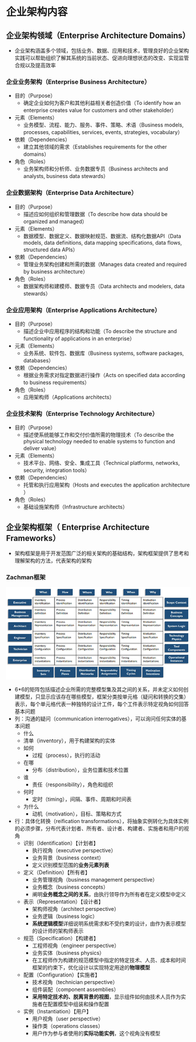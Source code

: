 # **企业架构内容**

## 企业架构领域（Enterprise Architecture Domains）

- 企业架构涵盖多个领域，包括业务、数据、应用和技术，管理良好的企业架构实践可以帮助组织了解其系统的当前状态、促进向理想状态的改变、实现监管合规以及提高效率

### 企业业务架构（Enterprise Business Architecture）

- 目的（Purpose）
  - 确定企业如何为客户和其他利益相关者创造价值（To identify how an enterprise creates value for customers and other stakeholder）
- 元素（Elements）
  - 业务模型、流程、能力、服务、事件、策略、术语（Business models, processes, capabilities, services, events, strategies, vocabulary）
- 依赖（Dependencies）
  - 建立其他领域的需求（Establishes requirements for the other domains）
- 角色（Roles）
  - 业务架构师和分析师、业务数据专员（Business architects and analysts, business data stewards）

### 企业数据架构（Enterprise Data Architecture）

- 目的（Purpose）
  - 描述应如何组织和管理数据（To describe how data should be organized and managed）
- 元素（Elements）
  - 数据模型、数据定义、数据映射规范、数据流、结构化数据API（Data models, data definitions, data mapping specifications, data flows, structured data APIs）
- 依赖（Dependencies）
  - 管理业务架构创建和所需的数据（Manages data created and required by business architecture）
- 角色（Roles）
  - 数据架构师和建模师、数据专员（Data architects and modelers, data stewards）

### 企业应用架构（Enterprise Applications Architecture）

- 目的（Purpose）
  - 描述企业中应用程序的结构和功能（To describe the structure and functionality of applications in an enterprise）
- 元素（Elements）
  - 业务系统、软件包、数据库（Business systems, software packages, databases）
- 依赖（Dependencies）
  - 根据业务需求对指定数据进行操作（Acts on specified data according to business requirements）
- 角色（Roles）
  - 应用架构师（Applications architects）

### 企业技术架构（Enterprise Technology Architecture）

- 目的（Purpose）
  - 描述使系统能够工作和交付价值所需的物理技术（To describe the physical technology needed to enable systems to function and deliver value）
- 元素（Elements）
  - 技术平台、网络、安全、集成工具（Technical platforms, networks, security, integration tools）
- 依赖（Dependencies）
  - 托管和执行应用架构（Hosts and executes the application architecture ）
- 角色（Roles）
  - 基础设施架构师（Infrastructure architects）

## 企业架构框架（ Enterprise Architecture Frameworks）

- 架构框架是用于开发范围广泛的相关架构的基础结构，架构框架提供了思考和理解架构的方法，代表架构的架构

### Zachman框架

![](assets/企业架构/简化的Zachman框架.jpg)

- 6*6的矩阵包括描述企业所需的完整模型集及其之间的关系，并未定义如何创建模型，只显示应该存在哪些模型，框架分类按单元格（疑问和转换的交集）表示，每个单元格代表一种独特的设计工件，每个工件表示特定视角如何回答基本问题
- 列：沟通的疑问（communication interrogatives），可以询问任何实体的基本问题
  - 什么
  - 清单（inventory），用于构建架构的实体
  - 如何
    - 过程（process），执行的活动
  - 在哪
    - 分布（distribution），业务位置和技术位置
  - 谁
    - 责任（responsibility），角色和组织
  - 何时
    - 定时（timing），间隔、事件、周期和时间表
  - 为什么
    - 动机（motivation），目标、策略和方式
- 行：具体化转换（reification transformations），将抽象实例转化为具体实例的必须步骤，分布代表计划者、所有者、设计者、构建者、实施者和用户的视角
  - 识别（Identification）【计划者】
    - 执行视角（executive perspective）
    - 业务背景（business context）
    - 定义识别模型范围的**业务元素列表**
  - 定义（Definition）【所有者】
    - 业务管理视角（business management perspective）
    - 业务概念（business concepts）
    - 阐明**业务概念之间的关系**，由执行领导作为所有者在定义模型中定义
  - 表示（Representation）【设计者】
    - 架构师视角（architect perspective）
    - 业务逻辑（business logic）
    - **系统逻辑模型**详细说明系统需求和不受约束的设计，由作为表示模型的设计师的架构师表示
  - 规范（Specification）【构建者】
    - 工程师视角（engineer perspective）
    - 业务实体（business physics）
    - 在工程师作为构建的规范模型中指定的特定技术、人员、成本和时间框架的约束下，优化设计以实现特定用途的**物理模型**
  - 配置（Configuration）【实施者】
    - 技术视角（technician perspective）
    - 组件装配（component assemblies）
    - **采用特定技术的、脱离背景的视图**，显示组件如何由技术人员作为实施者在配置模型中组装和操作配置
  - 实例（Instantiation）【用户】
    - 用户视角（user perspective）
    - 操作类（operations classes）
    - 用户作为参与者使用的**实际功能实例**，这个视角没有模型